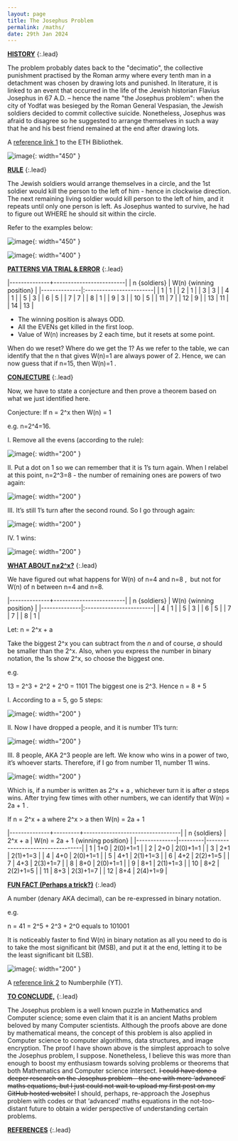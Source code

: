 ```yaml
---
layout: page
title: The Josephus Problem
permalink: /maths/
date: 29th Jan 2024
---
```


**<ins>HISTORY</ins>**
{:.lead}

The problem probably dates back to the "decimatio", the collective punishment practised by the Roman army where every tenth man in a detachment was chosen by drawing lots and punished. In literature, it is linked to an event that occurred in the life of the Jewish historian Flavius Josephus in 67 A.D. – hence the name "the Josephus problem": when the city of Yodfat was besieged by the Roman General Vespasian, the Jewish soldiers decided to commit collective suicide. Nonetheless, Josephus was afraid to disagree so he suggested to arrange themselves in such a way that he and his best friend remained at the end after drawing lots.

A [reference link 1](https://library.ethz.ch/en/locations-and-media/platforms/virtual-exhibitions/Its-all-math-and-games/the-josephus-problem.html) to the ETH Bibliothek.<br>

![image](/assets/img/TheJosephusProblem/tjp1.jpg){: width="450" }

**<ins>RULE</ins>**
{:.lead}

The Jewish soldiers would arrange themselves in a circle, and the 1st soldier would kill the person to the left of him - hence in clockwise direction. The next remaining living soldier would kill person to the left of him, and it repeats until only one person is left. As Josephus wanted to survive, he had to figure out WHERE  he should sit within the circle.

Refer to the examples below:

![image](/assets/img/TheJosephusProblem/tjp2.jpg){: width="450" }


![image](/assets/img/TheJosephusProblem/tjp3.jpg){: width="400" }

**<ins>PATTERNS VIA TRIAL & ERROR</ins>**
{:.lead}

|--------------+-------------------------|
| n {soldiers} | W(n) {winning position} |
|--------------|:------------------------|
|       1      |            1            |
|       2      |            1            |
|       3      |            3            |
|       4      |            1            |
|       5      |            3            |
|       6      |            5            |
|       7      |            7            |
|       8      |            1            |
|       9      |            3            |
|      10      |            5            |
|      11      |            7            |
|      12      |            9            |
|      13      |           11            |
|      14      |           13            |

*  The winning position is always ODD.
*  All the EVENs get killed in the first loop.
*  Value of W(n) increases by 2 each time, but it resets at some point.

When do we reset? Where do we get the 1?
As we refer to the table, we can identify that the n that gives W(n)=1 are always power of 2. Hence, we can now guess that if n=15, then W(n)=1 .

**<ins>CONJECTURE</ins>**
{:.lead}

Now, we have to state a conjecture and then prove a theorem based on what we just identified here.

Conjecture: If n = 2^x then W(n) = 1

e.g. n=2^4=16.

I. Remove all the evens (according to the rule):

![image](/assets/img/TheJosephusProblem/tjp4.jpg){: width="200" }

II. Put a dot on 1 so we can remember that it is 1’s turn again. When I relabel at this point, n=2^3=8 - the number of remaining ones are powers of two again:

![image](/assets/img/TheJosephusProblem/tjp5.jpg){: width="200" }

III. It’s still 1’s turn after the second round. So I go through again:

![image](/assets/img/TheJosephusProblem/tjp6.jpg){: width="200" }

IV. 1 wins: 

![image](/assets/img/TheJosephusProblem/tjp7.jpg){: width="200" }

**<ins>WHAT ABOUT n≠2^x?</ins>**
{:.lead}

We have figured out what happens for W(n) of n=4 and n=8 ,  but not for W(n) of n between n=4 and n=8.

|--------------+-------------------------|
| n {soldiers} | W(n) {winning position} |
|--------------|:------------------------|
|       4      |            1            |
|       5      |            3            |
|       6      |            5            |
|       7      |            7            |
|       8      |            1            |

Let: n = 2^x + a

Take the biggest 2^x you can subtract from the *n* and of course, *a* should be smaller than the 2^x.
Also, when you express the number in binary notation, the 1s show 2^x, so choose the biggest one.

e.g.

13 = 2^3 + 2^2 + 2^0 = 1101
The biggest one is 2^3. 
Hence n = 8 + 5

I. According to a = 5, go 5 steps:

![image](/assets/img/TheJosephusProblem/tjp8.jpg){: width="200" }

II. Now I have dropped a people, and it is number 11’s turn:

![image](/assets/img/TheJosephusProblem/tjp9.jpg){: width="200" }

III. 8 people, AKA 2^3 people are left. We know who wins in a power of two, it’s whoever starts. Therefore, if I go from number 11, number 11 wins. 

![image](/assets/img/TheJosephusProblem/tjp10.jpg){: width="200" }

Which is, if a number is written as 2^x + a , whichever turn it is after *a* steps wins. 
After trying few times with other numbers, we can identify that W(n) = 2a + 1 .

If n = 2^x + a where 2^x > a
then W(n) = 2a + 1

|--------------+---------+----------------------------------|
| n {soldiers} | 2^x + a | W(n) = 2a + 1 {winning position} |
|--------------|---------|----------------------------------|
|       1      |   1+0   |            2(0)+1=1              |
|       2      |   2+0   |            2(0)+1=1              |
|       3      |   2+1   |            2(1)+1=3              |
|       4      |   4+0   |            2(0)+1=1              |
|       5      |   4+1   |            2(1)+1=3              |
|       6      |   4+2   |            2(2)+1=5              |
|       7      |   4+3   |            2(3)+1=7              |
|       8      |   8+0   |            2(0)+1=1              |
|       9      |   8+1   |            2(1)+1=3              |
|      10      |   8+2   |            2(2)+1=5              |
|      11      |   8+3   |            2(3)+1=7              |
|      12      |   8+4   |            2(4)+1=9              |

**<ins>FUN FACT (Perhaps a trick?)</ins>**
{:.lead}

A number (denary AKA decimal), can be re-expressed in binary notation.

e.g.

n = 41 = 2^5 + 2^3 + 2^0 
equals to
101001

It is noticeably faster to find W(n) in binary notation as all you need to do is to take the most significant bit (MSB), and put it at the end, letting it to be the least significant bit (LSB).

![image](/assets/img/TheJosephusProblem/tjp11.jpg){: width="200" }

A [reference link 2](https://youtu.be/uCsD3ZGzMgE?si=0loMzhJdAZgvHRdZ) to Numberphile (YT).<br>

**<ins>TO CONCLUDE,</ins>**
{:.lead}

The Josephus problem is a well known puzzle in Mathematics and Computer science; some even claim that it is an ancient Maths problem beloved by many Computer scientists. Although the proofs above are done by mathematical means, the concept of this problem is also applied in Computer science to computer algorithms, data structures, and image encryption. The proof I have shown above is the simplest approach to solve the Josephus problem, I suppose. Nonetheless, I believe this was more than enough to boost my enthusiasm towards solving problems or theorems that both Mathematics and Computer science intersect. ~~I could have done a deeper research on the Josephus problem - the one with more ‘advanced’ maths equations, but I just could not wait to upload my first post on my GitHub hosted website!~~ I should, perhaps, re-approach the Josephus problem with codes or that ‘advanced’ maths equations in the not-too-distant future to obtain a wider perspective of understanding certain problems.

**<ins>REFERENCES</ins>**
{:.lead}

